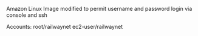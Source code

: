 Amazon Linux Image modified to permit username and password login via console and ssh

Accounts:
root/railwaynet
ec2-user/railwaynet